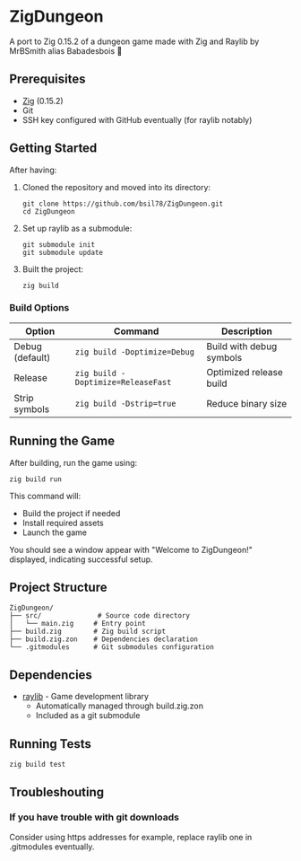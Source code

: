 # ZigDungeon

A port to Zig 0.15.2 of a dungeon game made with Zig and Raylib by MrBSmith alias Babadesbois 💛

## Prerequisites

- [Zig](https://ziglang.org/) (0.15.2)
- Git
- SSH key configured with GitHub eventually (for raylib notably)

## Getting Started

After having:
1. Cloned the repository and moved into its directory:
   ```
   git clone https://github.com/bsil78/ZigDungeon.git
   cd ZigDungeon
   ```

2. Set up raylib as a submodule:
   ```
   git submodule init
   git submodule update
   ```

3. Built the project:
   ```
   zig build
   ```

### Build Options

| Option | Command | Description |
|--------|---------|-------------|
| Debug (default) | `zig build -Doptimize=Debug` | Build with debug symbols |
| Release | `zig build -Doptimize=ReleaseFast` | Optimized release build |
| Strip symbols | `zig build -Dstrip=true` | Reduce binary size |

## Running the Game

After building, run the game using:
```
zig build run
```

This command will:
- Build the project if needed
- Install required assets
- Launch the game

You should see a window appear with "Welcome to ZigDungeon!" displayed, indicating successful setup.

## Project Structure

```
ZigDungeon/
├── src/              # Source code directory
│   └── main.zig     # Entry point
├── build.zig        # Zig build script
├── build.zig.zon    # Dependencies declaration
└── .gitmodules      # Git submodules configuration
```

## Dependencies

- [raylib](https://github.com/raysan5/raylib) - Game development library
  - Automatically managed through build.zig.zon
  - Included as a git submodule


## Running Tests

```
zig build test
```

## Troubleshouting

### If you have trouble with git downloads 

Consider using https addresses for example, replace raylib one in .gitmodules eventually.